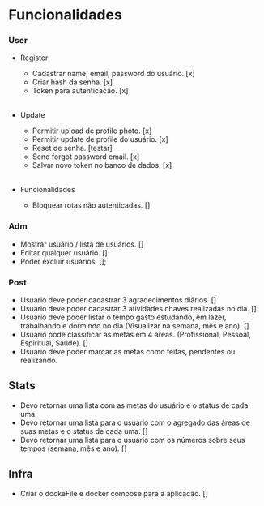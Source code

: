 # Funcionalidades

### User
* Register
  - Cadastrar name, email, password do usuário. [x]
  - Criar hash da senha. [x]
  - Token para autenticacão. [x]
  <br>

* Update
  - Permitir upload de profile photo. [x]
  - Permitir update de profile do usuário. [x]
  - Reset de senha. [testar]
  - Send forgot password email. [x]
  - Salvar novo token no banco de dados. [x]
  <br>
  
* Funcionalidades
  - Bloquear rotas não autenticadas. []

### Adm
  - Mostrar usuário / lista de usuários. []
  - Editar qualquer usuário. []
  - Poder excluir usuários. [];

### Post
  - Usuário deve poder cadastrar 3 agradecimentos diários. []
  - Usuário deve poder cadastrar 3 atividades chaves realizadas no dia. []
  - Usuário deve poder listar o tempo gasto estudando, em lazer, trabalhando e dormindo no dia (Visualizar na semana, mês e ano). []
  - Usuário pode classificar as metas em 4 áreas. (Profissional, Pessoal, Espiritual, Saúde). []
  - Usuário deve poder marcar as metas como feitas, pendentes ou realizando. 

## Stats
  - Devo retornar uma lista com as metas do usuário e o status de cada uma. 
  - Devo retornar uma lista para o usuário com o agregado das áreas de suas metas e o status de cada uma. []
  - Devo retornar uma lista para o usuário com os números sobre seus tempos (semana, mês e ano). []

## Infra
  - Criar o dockeFile e docker compose para a aplicacão. []

